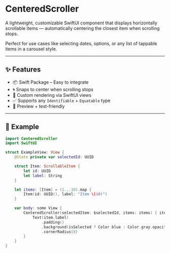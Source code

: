 # CenteredScroller

A lightweight, customizable SwiftUI component that displays horizontally scrollable items — automatically centering the closest item when scrolling stops.

Perfect for use cases like selecting dates, options, or any list of tappable items in a carousel style.

---

## ✨ Features

- 📦 Swift Package – Easy to integrate
- 🌀 Snaps to center when scrolling stops
- 🎨 Custom rendering via SwiftUI views
- ✅ Supports any `Identifiable` + `Equatable` type
- 🧪 Preview + test-friendly

---

## 📸 Example

```swift
import CenteredScroller
import SwiftUI

struct ExampleView: View {
    @State private var selectedId: UUID

    struct Item: ScrollableItem {
        let id: UUID
        let label: String
    }

    let items: [Item] = (1...10).map {
        Item(id: UUID(), label: "Item \($0)")
    }

    var body: some View {
        CenteredScroller(selectedItem: $selectedId, items: items) { item, isSelected in
            Text(item.label)
                .padding()
                .background(isSelected ? Color.blue : Color.gray.opacity(0.3))
                .cornerRadius(8)
        }
    }
}

